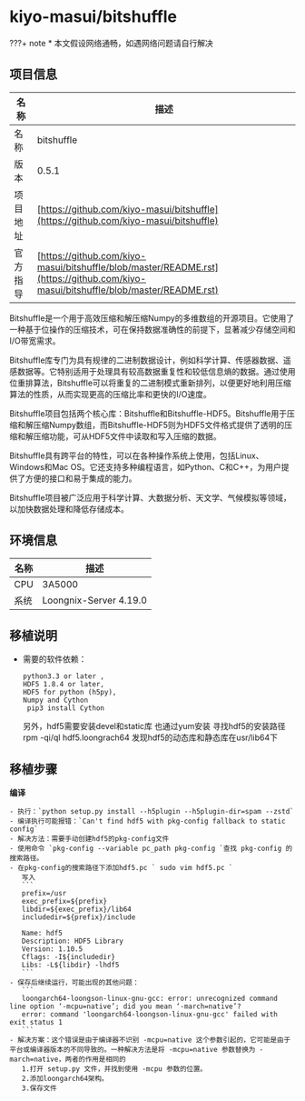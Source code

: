 # kiyo-masui/bitshuffle

<!-- note -->
???+ note
    * 本文假设网络通畅，如遇网络问题请自行解决
<!-- note end -->

## 项目信息
|名称       |描述|
|--         |--|
|名称       |bitshuffle|
|版本       |0.5.1|
|项目地址   |[https://github.com/kiyo-masui/bitshuffle](https://github.com/kiyo-masui/bitshuffle)|
|官方指导   |[https://github.com/kiyo-masui/bitshuffle/blob/master/README.rst](https://github.com/kiyo-masui/bitshuffle/blob/master/README.rst)|

Bitshuffle是一个用于高效压缩和解压缩Numpy的多维数组的开源项目。它使用了一种基于位操作的压缩技术，可在保持数据准确性的前提下，显著减少存储空间和I/O带宽需求。

Bitshuffle库专门为具有规律的二进制数据设计，例如科学计算、传感器数据、遥感数据等。它特别适用于处理具有较高数据重复性和较低信息熵的数据。通过使用位重排算法，Bitshuffle可以将重复的二进制模式重新排列，以便更好地利用压缩算法的性质，从而实现更高的压缩比率和更快的I/O速度。

Bitshuffle项目包括两个核心库：Bitshuffle和Bitshuffle-HDF5。Bitshuffle用于压缩和解压缩Numpy数组，而Bitshuffle-HDF5则为HDF5文件格式提供了透明的压缩和解压缩功能，可从HDF5文件中读取和写入压缩的数据。

Bitshuffle具有跨平台的特性，可以在各种操作系统上使用，包括Linux、Windows和Mac OS。它还支持多种编程语言，如Python、C和C++，为用户提供了方便的接口和易于集成的能力。

Bitshuffle项目被广泛应用于科学计算、大数据分析、天文学、气候模拟等领域，以加快数据处理和降低存储成本。

## 环境信息

|名称       |描述|
|--         |--|
|CPU        |3A5000|
|系统       |Loongnix-Server 4.19.0|


## 移植说明
- 需要的软件依赖：
    ```
    python3.3 or later ,
    HDF5 1.8.4 or later, 
    HDF5 for python (h5py), 
    Numpy and Cython
     pip3 install Cython
    ```
    另外，hdf5需要安装devel和static库 也通过yum安装
    寻找hdf5的安装路径 rpm -qi/ql hdf5.loongrach64
    发现hdf5的动态库和静态库在usr/lib64下

## 移植步骤

__编译__

    - 执行：`python setup.py install --h5plugin --h5plugin-dir=spam --zstd`
    - 编译执行可能报错：`Can't find hdf5 with pkg-config fallback to static config`
    - 解决方法：需要手动创建hdf5的pkg-config文件
    - 使用命令 `pkg-config --variable pc_path pkg-config `查找 pkg-config 的搜索路径。
    - 在pkg-config的搜索路径下添加hdf5.pc ` sudo vim hdf5.pc `
       写入
       ```
       prefix=/usr
       exec_prefix=${prefix}
       libdir=${exec_prefix}/lib64
       includedir=${prefix}/include
       
       Name: hdf5
       Description: HDF5 Library
       Version: 1.10.5
       Cflags: -I${includedir}
       Libs: -L${libdir} -lhdf5
       ```
    - 保存后继续运行，可能出现的其他问题：
       ```
       loongarch64-loongson-linux-gnu-gcc: error: unrecognized command line option ‘-mcpu=native’; did you mean ‘-march=native’?
       error: command 'loongarch64-loongson-linux-gnu-gcc' failed with exit status 1  
       ```
    - 解决方案：这个错误是由于编译器不识别 -mcpu=native 这个参数引起的，它可能是由于平台或编译器版本的不同导致的。一种解决方法是将 -mcpu=native 参数替换为 -march=native，两者的作用是相同的
       1.打开 setup.py 文件，并找到使用 -mcpu 参数的位置。
       2.添加loongarch64架构。
       3.保存文件

